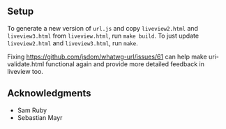 ## Setup

To generate a new version of `url.js` and copy `liveview2.html` and `liveview3.html` from
`liveview.html`, run `make build`. To just update `liveview2.html` and `liveview3.html`, run `make`.

Fixing https://github.com/jsdom/whatwg-url/issues/61 can help make uri-validate.html functional
again and provide more detailed feedback in liveview too.

## Acknowledgments

* Sam Ruby
* Sebastian Mayr
